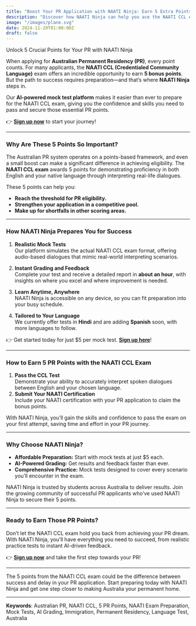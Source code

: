 ```yaml
---
title: "Boost Your PR Application with NAATI Ninja: Earn 5 Extra Points"
description: "Discover how NAATI Ninja can help you ace the NAATI CCL exam and secure 5 vital points towards your Australian PR application."
image: "/images/plane.svg"
date: 2024-11-20T01:00:00Z
draft: false
---
```


Unlock 5 Crucial Points for Your PR with NAATI Ninja

When applying for **Australian Permanent Residency (PR)**, every point counts. For many applicants, the **NAATI CCL (Credentialed Community Language)** exam offers an incredible opportunity to earn **5 bonus points**. But the path to success requires preparation—and that’s where **NAATI Ninja** steps in.

Our **AI-powered mock test platform** makes it easier than ever to prepare for the NAATI CCL exam, giving you the confidence and skills you need to pass and secure those essential PR points.

👉 **[Sign up now](https://app.naatininja.com)** to start your journey!

---

### Why Are These 5 Points So Important?

The Australian PR system operates on a points-based framework, and even a small boost can make a significant difference in achieving eligibility. The **NAATI CCL exam** awards 5 points for demonstrating proficiency in both English and your native language through interpreting real-life dialogues.

These 5 points can help you:

- **Reach the threshold for PR eligibility.**
- **Strengthen your application in a competitive pool.**
- **Make up for shortfalls in other scoring areas.**

---

### How NAATI Ninja Prepares You for Success

1. **Realistic Mock Tests**  
   Our platform simulates the actual NAATI CCL exam format, offering audio-based dialogues that mimic real-world interpreting scenarios.

2. **Instant Grading and Feedback**  
   Complete your test and receive a detailed report in **about an hour**, with insights on where you excel and where improvement is needed.

3. **Learn Anytime, Anywhere**  
   NAATI Ninja is accessible on any device, so you can fit preparation into your busy schedule.

4. **Tailored to Your Language**  
   We currently offer tests in **Hindi** and are adding **Spanish** soon, with more languages to follow.

👉 Get started today for just $5 per mock test. **[Sign up here](https://app.naatininja.com)**!

---

### How to Earn 5 PR Points with the NAATI CCL Exam

1. **Pass the CCL Test**  
   Demonstrate your ability to accurately interpret spoken dialogues between English and your chosen language.
2. **Submit Your NAATI Certification**  
   Include your NAATI certification with your PR application to claim the bonus points.

With NAATI Ninja, you’ll gain the skills and confidence to pass the exam on your first attempt, saving time and effort in your PR journey.

---

### Why Choose NAATI Ninja?

- **Affordable Preparation:** Start with mock tests at just $5 each.
- **AI-Powered Grading:** Get results and feedback faster than ever.
- **Comprehensive Practice:** Mock tests designed to cover every scenario you’ll encounter in the exam.

NAATI Ninja is trusted by students across Australia to deliver results. Join the growing community of successful PR applicants who’ve used NAATI Ninja to secure their 5 points.

---

### Ready to Earn Those PR Points?

Don’t let the NAATI CCL exam hold you back from achieving your PR dream. With NAATI Ninja, you’ll have everything you need to succeed, from realistic practice tests to instant AI-driven feedback.

👉 **[Sign up now](https://app.naatininja.com)** and take the first step towards your PR!

---

The 5 points from the NAATI CCL exam could be the difference between success and delay in your PR application. Start preparing today with NAATI Ninja and get one step closer to making Australia your permanent home.

---

**Keywords**: Australian PR, NAATI CCL, 5 PR Points, NAATI Exam Preparation, Mock Tests, AI Grading, Immigration, Permanent Residency, Language Test, Australia
